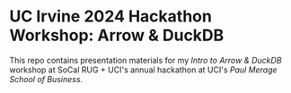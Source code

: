 # UC Irvine 2024 Hackathon Workshop: Arrow & DuckDB

This repo contains presentation materials for my _Intro to Arrow &amp; DuckDB_ workshop at SoCal RUG + UCI's annual hackathon at UCI's _Paul Merage School of Business_.
